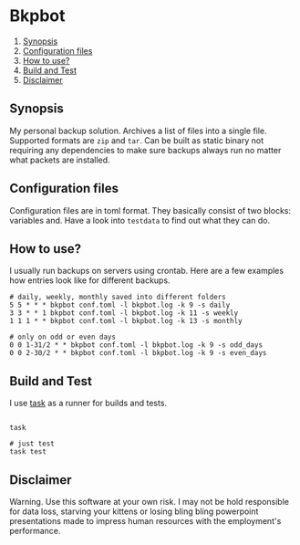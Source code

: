 # Bkpbot

<!--- mdtoc: toc begin -->

1.	[Synopsis](#synopsis)
2.	[Configuration files](#configuration-files)
3.	[How to use?](#how-to-use-)
4.	[Build and Test](#build-and-test)
5.	[Disclaimer](#disclaimer)<!--- mdtoc: toc end -->

## Synopsis

My personal backup solution. Archives a list of files into a single file. Supported formats are `zip` and `tar`. Can be built as static binary not requiring any dependencies to make sure backups always run no matter what packets are installed.

## Configuration files

Configuration files are in toml format. They basically consist of two blocks: variables and. Have a look into `testdata` to find out what they can do.

## How to use?

I usually run backups on servers using crontab. Here are a few examples how entries look like for different backups.

```crontab
# daily, weekly, monthly saved into different folders
5 5 * * * bkpbot conf.toml -l bkpbot.log -k 9 -s daily
3 3 * * 1 bkpbot conf.toml -l bkpbot.log -k 11 -s weekly
1 1 1 * * bkpbot conf.toml -l bkpbot.log -k 13 -s monthly

# only on odd or even days
0 0 1-31/2 * * bkpbot conf.toml -l bkpbot.log -k 9 -s odd_days
0 0 2-30/2 * * bkpbot conf.toml -l bkpbot.log -k 9 -s even_days
```

## Build and Test

I use [task](https://github.com/go-task/task) as a runner for builds and tests.

```shell

task

# just test
task test
```

## Disclaimer

Warning. Use this software at your own risk. I may not be hold responsible for data loss, starving your kittens or losing bling bling powerpoint presentations made to impress human resources with the employment's performance.
